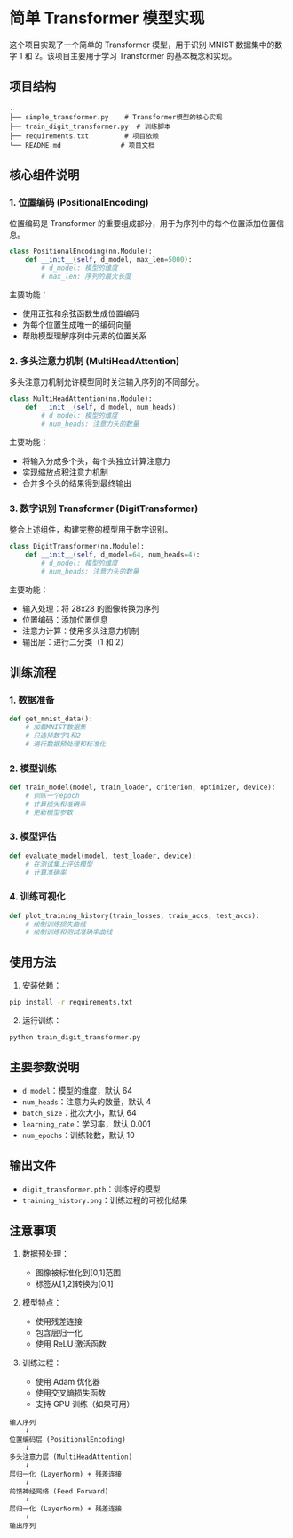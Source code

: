 # 简单 Transformer 模型实现

这个项目实现了一个简单的 Transformer 模型，用于识别 MNIST 数据集中的数字 1 和 2。该项目主要用于学习 Transformer 的基本概念和实现。

## 项目结构

```
.
├── simple_transformer.py    # Transformer模型的核心实现
├── train_digit_transformer.py  # 训练脚本
├── requirements.txt         # 项目依赖
└── README.md               # 项目文档
```

## 核心组件说明

### 1. 位置编码 (PositionalEncoding)

位置编码是 Transformer 的重要组成部分，用于为序列中的每个位置添加位置信息。

```python
class PositionalEncoding(nn.Module):
    def __init__(self, d_model, max_len=5000):
        # d_model: 模型的维度
        # max_len: 序列的最大长度
```

主要功能：

- 使用正弦和余弦函数生成位置编码
- 为每个位置生成唯一的编码向量
- 帮助模型理解序列中元素的位置关系

### 2. 多头注意力机制 (MultiHeadAttention)

多头注意力机制允许模型同时关注输入序列的不同部分。

```python
class MultiHeadAttention(nn.Module):
    def __init__(self, d_model, num_heads):
        # d_model: 模型的维度
        # num_heads: 注意力头的数量
```

主要功能：

- 将输入分成多个头，每个头独立计算注意力
- 实现缩放点积注意力机制
- 合并多个头的结果得到最终输出

### 3. 数字识别 Transformer (DigitTransformer)

整合上述组件，构建完整的模型用于数字识别。

```python
class DigitTransformer(nn.Module):
    def __init__(self, d_model=64, num_heads=4):
        # d_model: 模型的维度
        # num_heads: 注意力头的数量
```

主要功能：

- 输入处理：将 28x28 的图像转换为序列
- 位置编码：添加位置信息
- 注意力计算：使用多头注意力机制
- 输出层：进行二分类（1 和 2）

## 训练流程

### 1. 数据准备

```python
def get_mnist_data():
    # 加载MNIST数据集
    # 只选择数字1和2
    # 进行数据预处理和标准化
```

### 2. 模型训练

```python
def train_model(model, train_loader, criterion, optimizer, device):
    # 训练一个epoch
    # 计算损失和准确率
    # 更新模型参数
```

### 3. 模型评估

```python
def evaluate_model(model, test_loader, device):
    # 在测试集上评估模型
    # 计算准确率
```

### 4. 训练可视化

```python
def plot_training_history(train_losses, train_accs, test_accs):
    # 绘制训练损失曲线
    # 绘制训练和测试准确率曲线
```

## 使用方法

1. 安装依赖：

```bash
pip install -r requirements.txt
```

2. 运行训练：

```bash
python train_digit_transformer.py
```

## 主要参数说明

- `d_model`：模型的维度，默认 64
- `num_heads`：注意力头的数量，默认 4
- `batch_size`：批次大小，默认 64
- `learning_rate`：学习率，默认 0.001
- `num_epochs`：训练轮数，默认 10

## 输出文件

- `digit_transformer.pth`：训练好的模型
- `training_history.png`：训练过程的可视化结果

## 注意事项

1. 数据预处理：

   - 图像被标准化到[0,1]范围
   - 标签从[1,2]转换为[0,1]

2. 模型特点：

   - 使用残差连接
   - 包含层归一化
   - 使用 ReLU 激活函数

3. 训练过程：
   - 使用 Adam 优化器
   - 使用交叉熵损失函数
   - 支持 GPU 训练（如果可用）

```mermaid
输入序列
    ↓
位置编码层 (PositionalEncoding)
    ↓
多头注意力层 (MultiHeadAttention)
    ↓
层归一化 (LayerNorm) + 残差连接
    ↓
前馈神经网络 (Feed Forward)
    ↓
层归一化 (LayerNorm) + 残差连接
    ↓
输出序列
```

